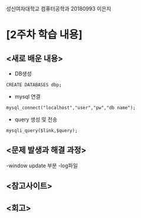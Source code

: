 성신여자대학교 컴퓨터공학과 20180993 이은지

[2주차 학습 내용]
=============

<새로 배운 내용>
-------------
* DB생성
 ``` 
 CREATE DATABASES dbp;
 ```
 
* mysql 연결
 ```
 mysql_connect("localhost","user","pw","db name");
 ```
* query 생성 및 전송
 ```
 mysqli_query($link,$query);
 ```

<문제 발생과 해결 과정>
-------------

-window update 부분
-log파일

<참고사이트>
----------
<회고>
------
